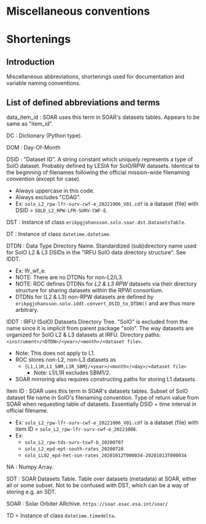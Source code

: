 # Miscellaneous conventions

# Shortenings

## Introduction

Miscellaneous abbreviations, shortenings used for documentation and
variable naming conventions.

## List of defined abbreviations and terms

data_item_id : SOAR uses this term in SOAR's datasets tables. Appears to be
same as "item_id".

DC : Dictionary (Python type).

DOM : Day-Of-Month

DSID : "Dataset ID". A string constant which uniquely represents a type of
SolO dataset. Probably defined by LESIA for SolO/RPW datasets. Identical to
the beginning of filenames following the official mission-wide filenaming
convention (except for case).

- Always uppercase in this code.
- Always excludes "CDAG".
- Ex: `solo_L2_rpw-lfr-surv-cwf-e_20221006_V01.cdf` is a dataset (file) with
  DSID = `SOLO_L2_RPW-LFR-SURV-CWF-E`.

DST : Instance of class `erikpgjohansson.solo.soar.dst.DatasetsTable`.

DT : Instance of class `datetime.datetime`.

DTDN : Data Type Directory Name. Standardized (sub)directory name used
for SolO L2 & L3 DSIDs in the "IRFU SolO data directory structure". See
IDDT.

- Ex: lfr_wf_e.
- NOTE: There are no DTDNs for non-L2/L3.
- NOTE: ROC defines DTDNs for _L2 & L3 RPW_ datasets via their
  directory structure for sharing datasets within the RPWI consortium.
- DTDNs for (L2 & L3) non-RPW datasets are defined by
  `erikpgjohansson.solo.iddt.convert_DSID_to_DTDN()` and are thus
  more arbitrary.

IDDT : IRFU (SolO) Datasets Directory Tree. "SolO" is excluded from the
name since it is implicit from parent package "solo". The way datasets are
organized for SolO L2 & L3 datasets at IRFU. Directory paths:
`<instrument>/<DTDN>/<year>/<month>/<dataset file>`.

- Note: This does not apply to L1.
- ROC stores non-L2, non-L3 datasets as
  - `{L1,L1R,L1_SBM,L1R_SBM}/<year>/<month>/<day>/<dataset file>`
    - Note: L1/L1R excludes SBM1/2.
- SOAR mirroring also requires constructing paths for storing L1 datasets.

Item ID : SOAR uses this term in SOAR's datasets tables. Subset of SolO
dataset file name in SolO's filenaming convention.
Type of return value from SOAR when requesting table of datasets.
Essentially DSID + time interval in official filename.

- Ex: `solo_L2_rpw-lfr-surv-cwf-e_20221006_V01.cdf` is a dataset (file) with
  item ID = `solo_L2_rpw-lfr-surv-cwf-e_20221006`.
- Ex:
  - `solo_L2_rpw-tds-surv-tswf-b_20200707`
  - `solo_L2_epd-ept-south-rates_20200720`
  - `solo_LL02_epd-het-sun-rates_20201012T000034-20201013T000034`

NA : Numpy Array.

SDT : SOAR Datasets Table. Table over datasets (metadata) at SOAR, either all
or some subset. Not to be confused with DST, which can be a way of storing e.g.
an SDT.

SOAR : Solar Orbiter ARchive. `https://soar.esac.esa.int/soar/`

TD = Instance of class `datetime.timedelta`.
